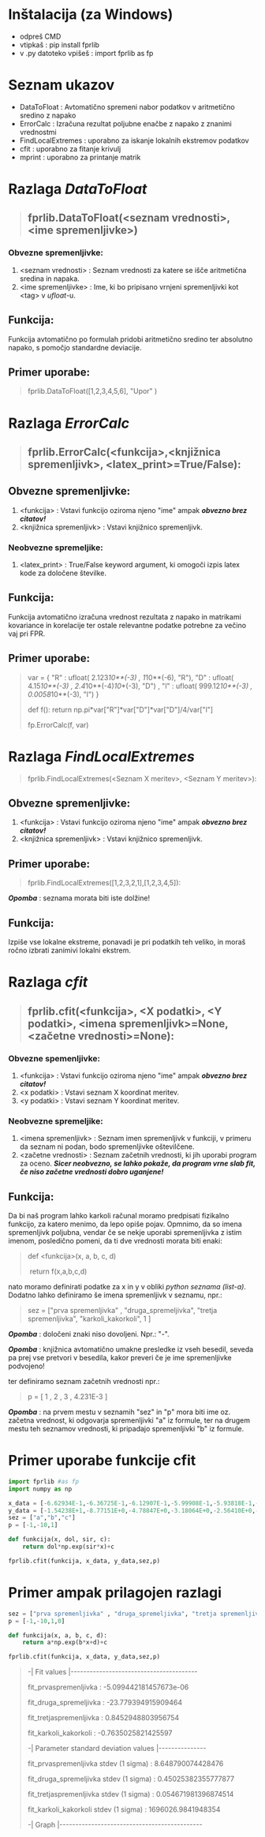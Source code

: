 # Inštalacija (za Windows)

- odpreš CMD
- vtipkaš : pip install fprlib
- v .py datoteko vpišeš : import fprlib as fp

# Seznam ukazov

- DataToFloat : Avtomatično spremeni nabor podatkov v aritmetično sredino z napako
- ErrorCalc : Izračuna rezultat poljubne enačbe z napako z znanimi vrednostmi
- FindLocalExtremes : uporabno za iskanje lokalnih ekstremov podatkov
- cfit : uporabno za fitanje krivulj
- mprint : uporabno za printanje matrik

# Razlaga ***DataToFloat***

> ## fprlib.DataToFloat(\<seznam vrednosti\>, \<ime spremenljivke\>)

### Obvezne spremenljivke:

1. \<seznam vrednosti\> : Seznam vrednosti za katere se išče aritmetična sredina in napaka.
2. \<ime spremenljivke\> : Ime, ki bo pripisano vrnjeni spremenljivki kot \<tag\> v *ufloat*-u.

## Funkcija:

Funkcija avtomatično po formulah pridobi aritmetično sredino ter absolutno napako, s pomočjo standardne deviacije.

## Primer uporabe:

> fprlib.DataToFloat([1,2,3,4,5,6], "Upor" )

# Razlaga ***ErrorCalc***

> ## fprlib.ErrorCalc(\<funkcija\>,\<knjižnica spremenljivk\>, \<latex_print\>=True/False):

## Obvezne spremenljivke:

1. \<funkcija\> : Vstavi funkcijo oziroma njeno "ime" ampak ***obvezno brez citatov!***
2. \<knjižnica spremenljivk\> : Vstavi knjižnico spremenljivk.

### Neobvezne spremeljike:

1. \<latex_print\> : True/False keyword argument, ki omogoči izpis latex kode za določene številke.

## Funkcija:

Funkcija avtomatično izračuna vrednost rezultata z napako in matrikami kovariance in korelacije ter ostale relevantne podatke potrebne za večino vaj pri FPR.

## Primer uporabe:

> var = {
>     "R" : ufloat( 2.123*10**(-3) , 1*10**(-6), "R"),
>     "D" : ufloat( 4.15*10**(-3) , 2.4*10**(-4)*10**(-3), "D") ,
>     "l" : ufloat( 999.12*10**(-3) , 0.0058*10**(-3), "l") 
> }
>
> def f():
>     return np.pi*var["R"]*var["D"]*var["D"]/4/var["l"]
>
> fp.ErrorCalc(f, var)
>

# Razlaga ***FindLocalExtremes***

> fprlib.FindLocalExtremes(\<Seznam X meritev\>, \<Seznam Y meritev\>):

## Obvezne spremenljivke:

1. \<funkcija\> : Vstavi funkcijo oziroma njeno "ime" ampak ***obvezno brez citatov!***
2. \<knjižnica spremenljivk\> : Vstavi knjižnico spremenljivk.

## Primer uporabe:

> fprlib.FindLocalExtremes([1,2,3,2,1],[1,2,3,4,5]):

***Opomba*** : seznama morata biti iste dolžine!

## Funkcija:

Izpiše vse lokalne ekstreme, ponavadi je pri podatkih teh veliko, in moraš ročno izbrati zanimivi lokalni ekstrem.

# Razlaga ***cfit***

> ## fprlib.cfit(\<funkcija\>, \<X podatki\>, \<Y podatki\>, \<imena spremenljivk\>=None, \<začetne vrednosti\>=None):

### Obvezne spemenljivke:

1. \<funkcija\> : Vstavi funkcijo oziroma njeno "ime" ampak ***obvezno brez citatov!***
2. \<x podatki\> : Vstavi seznam X koordinat meritev.
3. \<y podatki\> : Vstavi seznam Y koordinat meritev.

### Neobvezne spremeljike:

1. \<imena spremenljivk\> : Seznam imen spremenljivk v funkciji, v primeru da seznam ni podan, bodo spremenljivke oštevilčene.
2. \<začetne vrednosti\> : Seznam začetnih vrednosti, ki jih uporabi program za oceno. ***Sicer neobvezno, se lahko pokaže, da program vrne slab fit, če niso začetne vrednosti dobro uganjene!***

## Funkcija:

Da bi naš program lahko karkoli računal moramo predpisati fizikalno funkcijo, za katero menimo, da lepo opiše pojav. Opmnimo, da so imena spremenljivk poljubna, vendar če se nekje uporabi spremenljivka z istim imenom, posledično pomeni, da ti dve vrednosti morata biti enaki:

> def \<funkcija\>(x, a, b, c, d)
>    
>‎ return f(x,a,b,c,d)

nato moramo definirati podatke za x in y v obliki *python seznama (list-a)*.
Dodatno lahko definiramo še imena spremenljivk v seznamu, npr.:

> sez = ["prva spremenljivka" , "druga_spremeljivka", "tretja spremenljivka", "karkoli_kakorkoli", 1 ]

***Opomba*** : določeni znaki niso dovoljeni. Npr.: "-".

***Opomba*** : knjižnica avtomatično umakne presledke iz vseh besedil, seveda pa prej vse pretvori v besedila, kakor preveri če je ime spremenljivke podvojeno!

ter definiramo seznam začetnih vrednosti npr.:

> p = [ 1 , 2 , 3 , 4.231E-3 ]

***Opomba*** : na prvem mestu v seznamih "sez" in "p" mora biti ime oz. začetna vrednost, ki odgovarja spremenljivki "a" iz formule, ter na drugem mestu teh seznamov vrednosti, ki pripadajo spremenljivki "b" iz formule.

# Primer uporabe funkcije cfit

```Python
import fprlib #as fp
import numpy as np

x_data = [-6.62934E-1,-6.36725E-1,-6.12907E-1,-5.99908E-1,-5.93818E-1,-5.86678E-1,-5.82887E-1,-5.77581E-1,-5.73450E-1,-5.71544E-1,-5.69519E-1,-5.67124E-1,-5.64384E-1,-5.60124E-1,-5.57659E-1,-5.55432E-1,-5.53430E-1,-5.51513E-1,-5.49471E-1,-5.47633E-1,-5.45375E-1,-5.43347E-1,-5.41005E-1,-5.38391E-1,-5.36362E-1,-5.33630E-1,-5.29340E-1,-5.22832E-1,-5.14236E-1,-5.09088E-1,-4.96033E-1,-4.82724E-1,-4.28678E-1,+1.08242E+0,+1.87425E+0,+3.86342E+0,+4.79353E+0,+6.52731E+0,+7.85109E+0,+8.31908E+0,+8.98060E+0,+1.02541E+1,+1.04246E+1,+1.04806E+1]
y_data = [-1.54238E+1,-8.77151E+0,-4.78847E+0,-3.18064E+0,-2.56410E+0,-1.94406E+0,-1.65661E+0,-1.29949E+0,-1.05447E+0,-9.50160E-1,-8.45721E-1,-7.30154E-1,-6.07445E-1,-4.35915E-1,-3.46365E-1,-2.71186E-1,-2.08004E-1,-1.51217E-1,-9.44567E-2,-4.64407E-2,+8.65516E-3,+5.47404E-2,+1.04184E-1,+1.54969E-1,+1.91395E-1,+2.36552E-1,+2.99386E-1,+3.78305E-1,+4.58030E-1,+4.95166E-1,+5.63105E-1,+6.05569E-1,+6.62091E-1,+6.70630E-1,+6.71116E-1,+6.71733E-1,+6.71947E-1,+6.72297E-1,+6.72552E-1,+6.72637E-1,+6.72751E-1,+6.72968E-1,+6.72991E-1,+6.73010E-1]
sez = ["a","b","c"]
p = [-1,-10,1]

def funkcija(x, dol, sir, c):
    return dol*np.exp(sir*x)+c

fprlib.cfit(funkcija, x_data, y_data,sez,p)
```
# Primer ampak prilagojen razlagi

```python
sez = ["prva spremenljivka" , "druga_spremeljivka", "tretja spremenljivka", "karkoli_kakorkoli", 1 ]
p = [-1,-10,1,0]

def funkcija(x, a, b, c, d):
    return a*np.exp(b*x+d)+c

fprlib.cfit(funkcija, x_data, y_data,sez,p)
```

> -| Fit values |----------------------------------------
>
>fit_prvaspremenljivka : -5.099442181457673e-06
> 
>fit_druga_spremeljivka : -23.779394915909464
> 
>fit_tretjaspremenljivka : 0.8452948803956754
> 
>fit_karkoli_kakorkoli : -0.7635025821425597
>
>
>
>-| Parameter standard deviation values |---------------
>
>
>
>fit_prvaspremenljivka stdev (1 sigma) : 8.648790074428476
> 
>fit_druga_spremeljivka stdev (1 sigma) : 0.45025382355777877
> 
>fit_tretjaspremenljivka stdev (1 sigma) : 0.054671981396874514
> 
>fit_karkoli_kakorkoli stdev (1 sigma) : 1696026.9841948354
> 
>
> 
>-| Graph |---------------------------------------------
